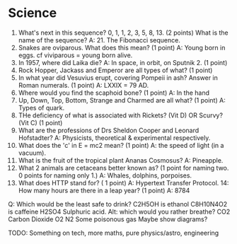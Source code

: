 Science
=======

1. What's next in this sequence? 0, 1, 1, 2, 3, 5, 8, 13. (2 points)
   What is the name of the sequence?
    A: 21. The Fibonacci sequence.
2. Snakes are oviparous. What does this mean? (1 point)
    A: Young born in eggs. cf viviparous = young born alive.
3. In 1957, where did Laika die?
    A: In space, in orbit, on Sputnik 2. (1 point)
4. Rock Hopper, Jackass and Emperor are all types of what? (1 point)
5. In what year did Vesuvius erupt, covering Pompeii in ash? Answer in Roman numerals. (1 point)
    A: LXXIX = 79 AD.
6. Where would you find the scaphoid bone? (1 point)
    A: In the hand
7. Up, Down, Top, Bottom, Strange and Charmed are all what? (1 point)
    A: Types of quark.
8. THe deficiency of what is associated with Rickets? (Vit D) OR Scurvy? (Vit C) (1 point)
9. What are the professions of Drs Sheldon Cooper and Leonard Hofstadter?
    A: Physicists, theoretical & experimental respectively.
10. What does the 'c' in E = mc2 mean? (1 point)
    A: the speed of light (in a vacuum).
11. What is the fruit of the tropical plant Ananas Cosmosus?
    A: Pineapple.
12. What 2 animals are cetaceans better known as? (1 point for naming two. 0 points for naming only 1.)
    A: Whales, dolphins, porpoises.
13. What does HTTP stand for? ( 1 point)
    A: Hypertext Transfer Protocol.
14: How many hours are there in a leap year? (1 point)
    A: 8784

Q: Which would be the least safe to drink?
    C2H5OH is ethanol
    C8H10N4O2 is caffeine
    H2SO4 Sulphuric acid.
    Alt: which would you rather breathe?
    CO2 Carbon Dioxide
    O2
    N2
    Some poisonous gas
    Maybe show diagrams?


TODO: Something on tech, more maths, pure physics/astro, engineering
